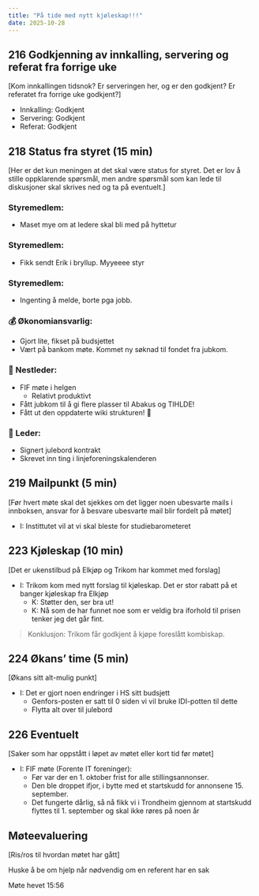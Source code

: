 ```yaml
---
title: "På tide med nytt kjøleskap!!!"
date: 2025-10-28
---
```


## 216 Godkjenning av innkalling, servering og referat fra forrige uke

[Kom innkallingen tidsnok? Er serveringen her, og er den godkjent? Er referatet fra forrige uke godkjent?]

- Innkalling: Godkjent
- Servering: Godkjent
- Referat: Godkjent

## 218 Status fra styret (15 min)

[Her er det kun meningen at det skal være status for styret. Det er lov å stille oppklarende spørsmål, men andre spørsmål som kan lede til diskusjoner skal skrives ned og ta på eventuelt.]

### Styremedlem:

- Maset mye om at ledere skal bli med på hyttetur

### Styremedlem:

- Fikk sendt Erik i bryllup. Myyeeee styr

### Styremedlem:

- Ingenting å melde, borte pga jobb.

### 💰 Økonomiansvarlig:

- Gjort lite, fikset på budsjettet
- Vært på bankom møte. Kommet ny søknad til fondet fra jubkom.

### 🤠 Nestleder:

- FIF møte i helgen
    - Relativt produktivt
- Fått jubkom til å gi flere plasser til Abakus og TIHLDE!
- Fått ut den oppdaterte wiki strukturen! 🥳

### 👲 Leder:

- Signert julebord kontrakt
- Skrevet inn ting i linjeforeningskalenderen

## 219 Mailpunkt (5 min)

[Før hvert møte skal det sjekkes om det ligger noen ubesvarte mails i innboksen, ansvar for å besvare ubesvarte mail blir fordelt på møtet]

- I: Instittutet vil at vi skal bleste for studiebarometeret

## 223 Kjøleskap (10 min)

[Det er ukenstilbud på Elkjøp og Trikom har kommet med forslag]

- I: Trikom kom med nytt forslag til kjøleskap. Det er stor rabatt på et banger kjøleskap fra Elkjøp
    - K: Støtter den, ser bra ut!
    - K: Nå som de har funnet noe som er veldig bra iforhold til prisen tenker jeg det går fint.

> Konklusjon: Trikom får godkjent å kjøpe foreslått kombiskap.
>

## 224 Økans’ time (5 min)

[Økans sitt alt-mulig punkt]

- I: Det er gjort noen endringer i HS sitt budsjett
    - Genfors-posten er satt til 0 siden vi vil bruke IDI-potten til dette
    - Flytta alt over til julebord

## 226 Eventuelt

[Saker som har oppstått i løpet av møtet eller kort tid før møtet]

- I: FIF møte (Forente IT foreninger):
    - Før var der en 1. oktober frist for alle stillingsannonser.
    - Den ble droppet ifjor, i bytte med et startskudd for annonsene 15. september.
    - Det fungerte dårlig, så nå fikk vi i Trondheim gjennom at startskudd flyttes til 1. september og skal ikke røres på noen år

## Møteevaluering

[Ris/ros til hvordan møtet har gått]

Huske å be om hjelp når nødvendig om en referent har en sak

Møte hevet 15:56